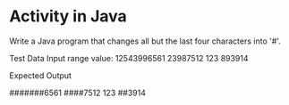 # Activity in Java
 
Write a Java program that changes all but the last four characters into '#'.

Test Data
Input range value:
12543996561
23987512
123
893914


Expected Output


#######6561
####7512
123
##3914
